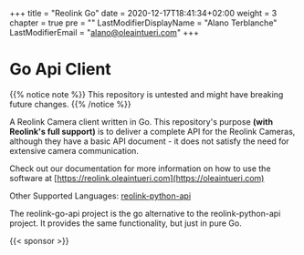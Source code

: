 +++
title = "Reolink Go"
date = 2020-12-17T18:41:34+02:00
weight = 3
chapter = true
pre = "<b></b>"
LastModifierDisplayName = "Alano Terblanche"
LastModifierEmail = "alano@oleaintueri.com"
+++


# Go Api Client

{{% notice note %}}
This repository is untested and might have breaking future changes.
{{% /notice %}}

A Reolink Camera client written in Go. This repository's
purpose **(with Reolink's full support)** is to deliver a
complete API for the Reolink Cameras,
although they have a basic API document - it does not satisfy the
need for extensive camera communication.

Check out our documentation for more information on how to use the software at [https://reolink.oleaintueri.com](https://oleaintueri.com)

Other Supported Languages: [reolink-python-api](https://github.com/ReolinkCameraApi/reolink-python-api)

The reolink-go-api project is the go alternative to the reolink-python-api project. It provides the same functionality,
but just in pure Go.

{{< sponsor >}}
